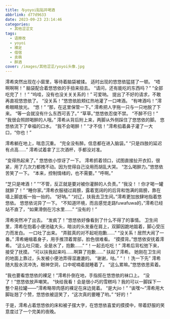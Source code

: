 ```yaml
---
title: 与yoyoi贴贴并喝酒
abbrlink: d77d9633
date: 2023-09-23 23:14:46
categories:
  - 其他涩涩文
tags:
  - 语擦改
  - yoyoi
  - 裸足
  - 借宿
  - 卖萌
  - 醉酒
cover: /images/其他涩涩/yoyoi头像.jpg
---
```

澪希突然出现在小窗里，等待着脑袋被揉。
适时出现的悠悠依猛搓了一顿。
“唔啊啊啊！”
脑袋配合着悠悠依的手扭来扭去。
“请问，还有能吃的东西吗？”
“全部吃完了！！”
“呜哇，没有也没关关关系的！”
可爱呐。
提出了不好的请求，不敢再直视悠悠依了。
“没关系！”悠悠依脸颊红热地灌了一口啤酒。
“有啤酒吗！”澪希眼睛放光。
“悠！”
“那，在这里保管一下。”
澪希把人字拖一只与一只地脱了下来。
“等一会就没有什么东西可丢了。”
“草草。”悠悠依忍俊不禁。
“不醉不归！”
“我很会照顾喝醉的人哦。”
澪希从背后附上来，两脚从外侧踩住了悠悠依的脚。
悠悠依流下了幸福的口水。
“我不会喝醉！”
“才不信！”澪希掐着鼻子灌了一大口，“你也！”

澪希躺在地上，喘息沉重。
“完全没有醉。信息都在进入脑袋。”
“只是四肢的延迟有点高……”
澪希试着拿了三次酒杯，手都没对准。

“变得热起来了。”
悠悠依小惊讶了一下。
澪希抓着领口，试图直接扯开衣扣，很紧，用了几次力都拽不动。因为觉得自己没用而胡乱大哭。
“怎么喝醉力。”悠悠依苦笑了一下。
“本来，控制情绪的，也不需要。”
”呼啊。”

“芝只是啤酒！”
”“不管，反正就是要对被你灌醉的人负责。”
“我没！！你才喝一罐就醉了！”
“睡你家。”澪希衣服褪过肩膀，露着宽阔的的后背和饱满的肩膀，靠在墙上脚底板一抬一抬的。
“好呐。”
“对辽，扶我去卫生间。”澪希更加放肆地指着悠悠依。
悠悠依诧异了一下。
“不知道环境，而且感觉走路fuwafuwa的，”澪希已经站不直了，“如果滑倒在污水里……”
“没有的！”

澪希突然冲了出去。
“发疯了！”悠悠依好像看到了什么不得了的事情。
卫生间里，澪希在抱着小便池磕大头，暗淡的头发垂在肩上，双脚因跪地踮着，脚心受压力而发白。
一口吐了出来。
“弄脏真的对不起呃抱歉……”
“没关系！居然大闹了一番。”
澪希蜷缩着身子，用手推顶着胃部，脸色很难看。
“摸摸背。”悠悠依安抚着澪希。
“这么吐只能，全是水了，抱歉……”
“！一起去吃吃！”
澪希后背松弛下来，接受了抚摸。
“可以扶我起来吗……啊算了抱歉……”
扶起了澪希。
她刚在卫生间的地面上靠过，头发被小便池弄得湿漉漉的。
“谢谢，咕。”
“！！洗一下先”
澪希随大股水流冲洗，眼神空洞，口中呢喃着就睡着了。
“这么累嘛。”悠悠依思索着。

“我也要看悠悠依的裸足！”澪希扑倒在地，手指抠在悠悠依的袜口上。
“没了！”悠悠依放声嘲笑。
“快给我看！会是很小巧的雪糕吗？我的可以一脚踩下一整个易拉罐——”澪希略带肉感的裸足在床边晃着。
“是大jio！”
“诶嘿～”澪希用大脚趾翘了个赞，悠悠依被逗笑了，“这次真的要睡了哟。”
“好的！”

于是，澪希占着悠悠依的床和被子摆大字，在悠悠依喜爱的摸摸中，带着舒服的笑意度过了一个完美的夜晚。
